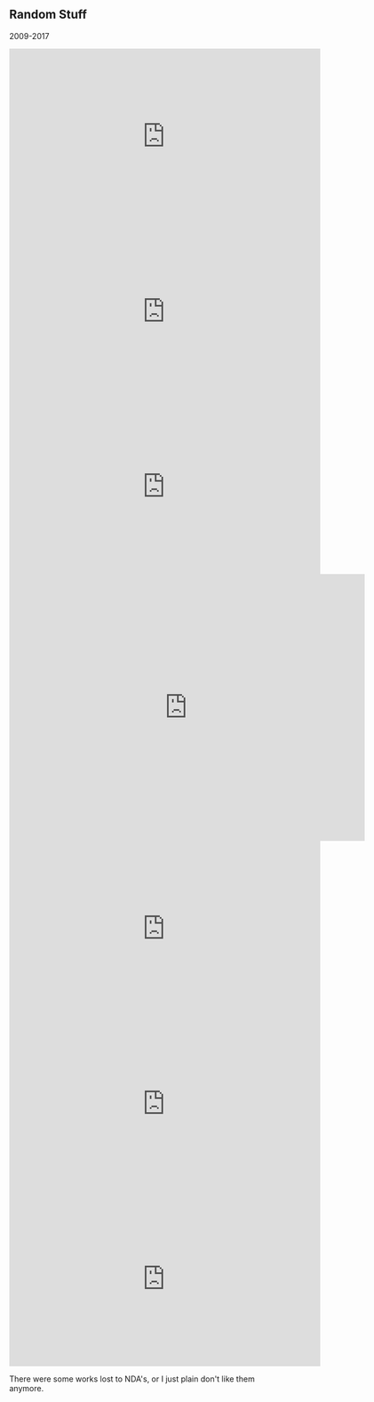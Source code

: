 ## Random Stuff
2009-2017

<iframe width="560" height="315" src="https://www.youtube-nocookie.com/embed/NR2CH8V4rgY" frameborder="0" allow="accelerometer; autoplay; encrypted-media; gyroscope; picture-in-picture" allowfullscreen></iframe>
<iframe width="560" height="315" src="https://www.youtube-nocookie.com/embed/QyvjDVIZ7Uc" frameborder="0" allow="accelerometer; autoplay; encrypted-media; gyroscope; picture-in-picture" allowfullscreen></iframe>
<iframe width="560" height="315" src="https://www.youtube-nocookie.com/embed/vBR-NooPGko" frameborder="0" allow="accelerometer; autoplay; encrypted-media; gyroscope; picture-in-picture" allowfullscreen></iframe>
<iframe width="640" height="480" src="https://www.youtube-nocookie.com/embed/snrnBCwaRMM" frameborder="0" allow="accelerometer; autoplay; encrypted-media; gyroscope; picture-in-picture" allowfullscreen></iframe>
<iframe width="560" height="315" src="https://www.youtube-nocookie.com/embed/0gDBzLzRtRg" frameborder="0" allow="accelerometer; autoplay; encrypted-media; gyroscope; picture-in-picture" allowfullscreen></iframe>
<iframe width="560" height="315" src="https://www.youtube-nocookie.com/embed/-veM14fXkQE" frameborder="0" allow="accelerometer; autoplay; encrypted-media; gyroscope; picture-in-picture" allowfullscreen></iframe>
<iframe width="560" height="315" src="https://www.youtube-nocookie.com/embed/6oP-sK3J1uA" frameborder="0" allow="accelerometer; autoplay; encrypted-media; gyroscope; picture-in-picture" allowfullscreen></iframe>

There were some works lost to NDA's, or I just plain don't like them anymore.
